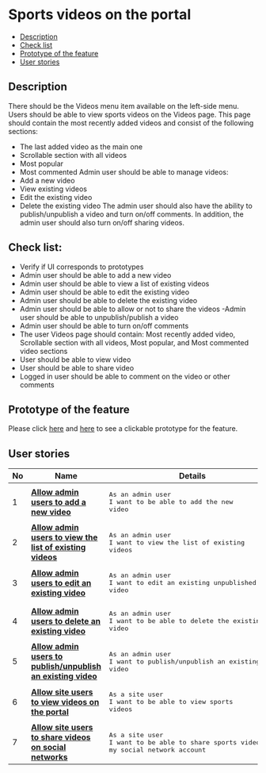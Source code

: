 # Sports videos on the portal

- [Description](#description)
- [Check list](#check-list)
- [Prototype of the feature](#prototype-of-the-feature)
- [User stories](#user-stories)

## Description

There should be the Videos menu item available on the left-side menu. Users should be able to view sports videos on the Videos page. This page should contain the most recently added videos and consist of the following sections:
  - The last added video as the main one
  - Scrollable section with all videos
  - Most popular
  - Most commented
Admin user should be able to manage videos:
  - Add a new video
  - View existing videos
  - Edit the existing video
  - Delete the existing video
The admin user should also have the ability to publish/unpublish a video and turn on/off comments. In addition, the admin user should also turn on/off sharing videos.

## Check list:

  - Verify if UI corresponds to prototypes
  - Admin user should be able to add a new video
  - Admin user should be able to view a list of existing videos
  - Admin user should be able to edit the existing video
  - Admin user should be able to delete the existing video
  - Admin user should be able to allow or not to share the videos
  -Admin user should be able to unpublish/publish a video
  - Admin user should be able to turn on/off comments
  - The user Videos page should contain: Most recently added video, Scrollable section with all videos, Most popular, and Most commented video sections
  - User should be able to view video
  - User should be able to share video
  - Logged in user should be able to comment on the video or other comments

## Prototype of the feature

  Please click [here](https://www.figma.com/proto/J5XiOLd3XPLYkr6jb3rkaC/Video-Page?node-id=0%3A1073&scaling=min-zoom) and [here](https://www.figma.com/proto/J5XiOLd3XPLYkr6jb3rkaC/Video-Page?node-id=0%3A1&scaling=min-zoom) to see a clickable prototype for the feature.

## User stories

No           |      Name     |   Details
------------ | ------------- | -------------
1 |[**Allow admin users to add a new video**](/products/sport_news_portal/web_application_features/video_page/user_stories/add_new_video)|<pre>As an admin user<br>I want to be able to add the new video</pre>
2 |[**Allow admin users to view the list of existing videos**](/products/sport_news_portal/web_application_features/video_page/user_stories/admin_videos_list)|<pre>As an admin user<br>I want to view the list of existing videos</pre>
3 |[**Allow admin users to edit an existing video**](/products/sport_news_portal/web_application_features/video_page/user_stories/edit_existing_video)|<pre>As an admin user<br>I want to edit an existing unpublished video</pre>
4 |[**Allow admin users to delete an existing video**](/products/sport_news_portal/web_application_features/video_page/user_stories/delete_existing_video)|<pre>As an admin user<br>I want to be able to delete the existing video</pre>
5 |[**Allow admin users to publish/unpublish an existing video**](/products/sport_news_portal/web_application_features/video_page/user_stories/publish_unpublish_video)|<pre>As an admin user<br>I want to publish/unpublish an existing video</pre>
6 |[**Allow site users to view videos on the portal**](/products/sport_news_portal/web_application_features/video_page/user_stories/user_video_list)|<pre>As a site user<br>I want to be able to view sports videos</pre>
7 |[**Allow site users to share videos on social networks**](/products/sport_news_portal/web_application_features/video_page/user_stories/share_video)|<pre>As a site user<br>I want to be able to share sports videos on my social network account</pre>
